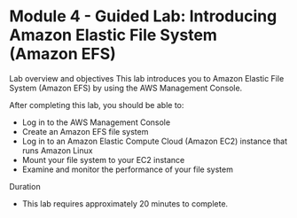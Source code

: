 # Module 4 - Guided Lab: Introducing Amazon Elastic File System (Amazon EFS)
Lab overview and objectives
This lab introduces you to Amazon Elastic File System (Amazon EFS) by using the AWS Management Console.

After completing this lab, you should be able to:

- Log in to the AWS Management Console
- Create an Amazon EFS file system
- Log in to an Amazon Elastic Compute Cloud (Amazon EC2) instance that runs Amazon Linux
- Mount your file system to your EC2 instance
- Examine and monitor the performance of your file system

Duration
- This lab requires approximately 20 minutes to complete.
